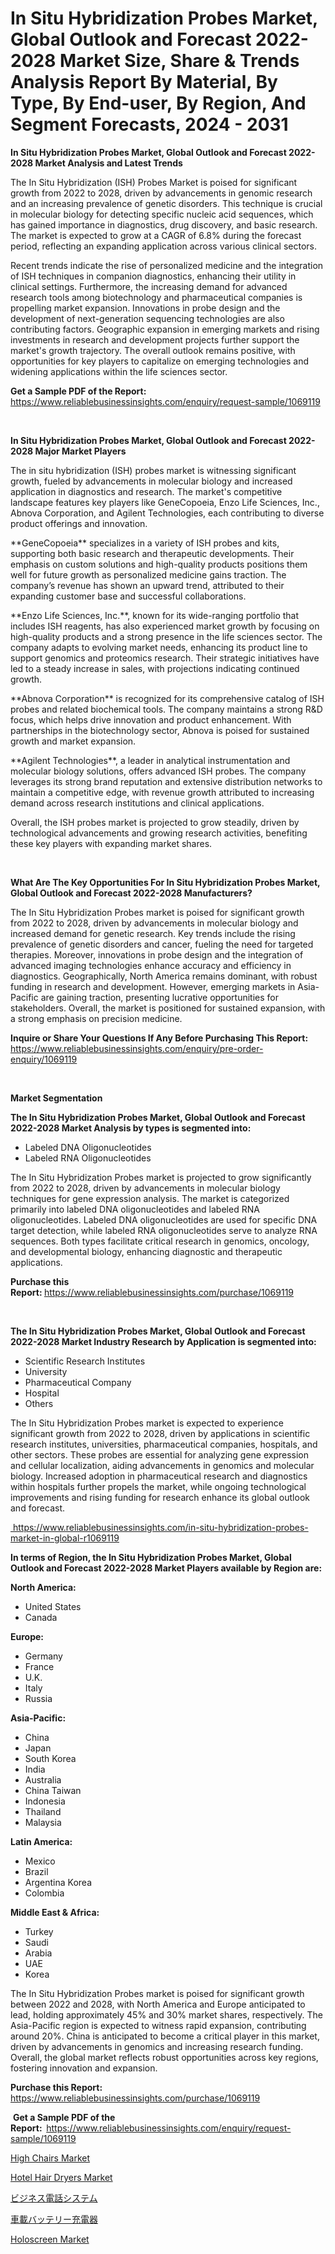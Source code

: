 <p><h1>In Situ Hybridization Probes Market, Global Outlook and Forecast 2022-2028 Market Size, Share & Trends Analysis Report By Material, By Type, By End-user, By Region, And Segment Forecasts, 2024 - 2031</h1></p><p><strong>In Situ Hybridization Probes Market, Global Outlook and Forecast 2022-2028 Market Analysis and Latest Trends</strong></p>
<p><p>The In Situ Hybridization (ISH) Probes Market is poised for significant growth from 2022 to 2028, driven by advancements in genomic research and an increasing prevalence of genetic disorders. This technique is crucial in molecular biology for detecting specific nucleic acid sequences, which has gained importance in diagnostics, drug discovery, and basic research. The market is expected to grow at a CAGR of 6.8% during the forecast period, reflecting an expanding application across various clinical sectors.</p><p>Recent trends indicate the rise of personalized medicine and the integration of ISH techniques in companion diagnostics, enhancing their utility in clinical settings. Furthermore, the increasing demand for advanced research tools among biotechnology and pharmaceutical companies is propelling market expansion. Innovations in probe design and the development of next-generation sequencing technologies are also contributing factors. Geographic expansion in emerging markets and rising investments in research and development projects further support the market's growth trajectory. The overall outlook remains positive, with opportunities for key players to capitalize on emerging technologies and widening applications within the life sciences sector.</p></p>
<p><strong>Get a Sample PDF of the Report:&nbsp;</strong> <a href="https://www.reliablebusinessinsights.com/enquiry/request-sample/1069119">https://www.reliablebusinessinsights.com/enquiry/request-sample/1069119</a></p>
<p>&nbsp;</p>
<p><strong>In Situ Hybridization Probes Market, Global Outlook and Forecast 2022-2028 Major Market Players</strong></p>
<p><p>The in situ hybridization (ISH) probes market is witnessing significant growth, fueled by advancements in molecular biology and increased application in diagnostics and research. The market's competitive landscape features key players like GeneCopoeia, Enzo Life Sciences, Inc., Abnova Corporation, and Agilent Technologies, each contributing to diverse product offerings and innovation.</p><p>**GeneCopoeia** specializes in a variety of ISH probes and kits, supporting both basic research and therapeutic developments. Their emphasis on custom solutions and high-quality products positions them well for future growth as personalized medicine gains traction. The company’s revenue has shown an upward trend, attributed to their expanding customer base and successful collaborations.</p><p>**Enzo Life Sciences, Inc.**, known for its wide-ranging portfolio that includes ISH reagents, has also experienced market growth by focusing on high-quality products and a strong presence in the life sciences sector. The company adapts to evolving market needs, enhancing its product line to support genomics and proteomics research. Their strategic initiatives have led to a steady increase in sales, with projections indicating continued growth.</p><p>**Abnova Corporation** is recognized for its comprehensive catalog of ISH probes and related biochemical tools. The company maintains a strong R&D focus, which helps drive innovation and product enhancement. With partnerships in the biotechnology sector, Abnova is poised for sustained growth and market expansion.</p><p>**Agilent Technologies**, a leader in analytical instrumentation and molecular biology solutions, offers advanced ISH probes. The company leverages its strong brand reputation and extensive distribution networks to maintain a competitive edge, with revenue growth attributed to increasing demand across research institutions and clinical applications.</p><p>Overall, the ISH probes market is projected to grow steadily, driven by technological advancements and growing research activities, benefiting these key players with expanding market shares.</p></p>
<p>&nbsp;</p>
<p><strong>What Are The Key Opportunities For In Situ Hybridization Probes Market, Global Outlook and Forecast 2022-2028 Manufacturers?</strong></p>
<p><p>The In Situ Hybridization Probes market is poised for significant growth from 2022 to 2028, driven by advancements in molecular biology and increased demand for genetic research. Key trends include the rising prevalence of genetic disorders and cancer, fueling the need for targeted therapies. Moreover, innovations in probe design and the integration of advanced imaging technologies enhance accuracy and efficiency in diagnostics. Geographically, North America remains dominant, with robust funding in research and development. However, emerging markets in Asia-Pacific are gaining traction, presenting lucrative opportunities for stakeholders. Overall, the market is positioned for sustained expansion, with a strong emphasis on precision medicine.</p></p>
<p><strong>Inquire or Share Your Questions If Any Before Purchasing This Report:</strong> <a href="https://www.reliablebusinessinsights.com/enquiry/pre-order-enquiry/1069119">https://www.reliablebusinessinsights.com/enquiry/pre-order-enquiry/1069119</a></p>
<p>&nbsp;</p>
<p><strong>Market Segmentation</strong></p>
<p><strong>The In Situ Hybridization Probes Market, Global Outlook and Forecast 2022-2028 Market Analysis by types is segmented into:</strong></p>
<p><ul><li>Labeled DNA Oligonucleotides</li><li>Labeled RNA Oligonucleotides</li></ul></p>
<p><p>The In Situ Hybridization Probes market is projected to grow significantly from 2022 to 2028, driven by advancements in molecular biology techniques for gene expression analysis. The market is categorized primarily into labeled DNA oligonucleotides and labeled RNA oligonucleotides. Labeled DNA oligonucleotides are used for specific DNA target detection, while labeled RNA oligonucleotides serve to analyze RNA sequences. Both types facilitate critical research in genomics, oncology, and developmental biology, enhancing diagnostic and therapeutic applications.</p></p>
<p><strong>Purchase this Report:&nbsp;</strong><a href="https://www.reliablebusinessinsights.com/purchase/1069119">https://www.reliablebusinessinsights.com/purchase/1069119</a></p>
<p>&nbsp;</p>
<p><strong>The In Situ Hybridization Probes Market, Global Outlook and Forecast 2022-2028 Market Industry Research by Application is segmented into:</strong></p>
<p><ul><li>Scientific Research Institutes</li><li>University</li><li>Pharmaceutical Company</li><li>Hospital</li><li>Others</li></ul></p>
<p><p>The In Situ Hybridization Probes market is expected to experience significant growth from 2022 to 2028, driven by applications in scientific research institutes, universities, pharmaceutical companies, hospitals, and other sectors. These probes are essential for analyzing gene expression and cellular localization, aiding advancements in genomics and molecular biology. Increased adoption in pharmaceutical research and diagnostics within hospitals further propels the market, while ongoing technological improvements and rising funding for research enhance its global outlook and forecast.</p></p>
<p><a href="https://www.reliablebusinessinsights.com/in-situ-hybridization-probes-market-in-global-r1069119">&nbsp;https://www.reliablebusinessinsights.com/in-situ-hybridization-probes-market-in-global-r1069119</a></p>
<p><strong>In terms of Region, the In Situ Hybridization Probes Market, Global Outlook and Forecast 2022-2028 Market Players available by Region are:</strong></p>
<p>
    <p> <strong> North America: </strong>
        <ul>
            <li>United States</li>
            <li>Canada</li>
        </ul>
        </p> 
    <p> <strong> Europe: </strong>
        <ul>
            <li>Germany</li>
            <li>France</li>
            <li>U.K.</li>
            <li>Italy</li>
            <li>Russia</li>
        </ul>
        </p> 
    <p> <strong> Asia-Pacific: </strong>
        <ul>
            <li>China</li>
            <li>Japan</li>
            <li>South Korea</li>
            <li>India</li>
            <li>Australia</li>
            <li>China Taiwan</li>
            <li>Indonesia</li>
            <li>Thailand</li>
            <li>Malaysia</li>
        </ul>
        </p> 
    <p> <strong> Latin America: </strong>
        <ul>
            <li>Mexico</li>
            <li>Brazil</li>
            <li>Argentina Korea</li>
            <li>Colombia</li>
        </ul>
        </p> 
    <p> <strong> Middle East & Africa: </strong>
        <ul>
            <li>Turkey</li>
            <li>Saudi</li>
            <li>Arabia</li>
            <li>UAE</li>
            <li>Korea</li>
        </ul>
    </p>
    </p>
<p><p>The In Situ Hybridization Probes market is poised for significant growth between 2022 and 2028, with North America and Europe anticipated to lead, holding approximately 45% and 30% market shares, respectively. The Asia-Pacific region is expected to witness rapid expansion, contributing around 20%. China is anticipated to become a critical player in this market, driven by advancements in genomics and increasing research funding. Overall, the global market reflects robust opportunities across key regions, fostering innovation and expansion.</p></p>
<p><strong>Purchase this Report: </strong><a href="https://www.reliablebusinessinsights.com/purchase/1069119">https://www.reliablebusinessinsights.com/purchase/1069119</a></p>
<p>&nbsp;<strong>Get a Sample PDF of the Report:&nbsp;&nbsp;</strong><a href="https://www.reliablebusinessinsights.com/enquiry/request-sample/1069119">https://www.reliablebusinessinsights.com/enquiry/request-sample/1069119</a></p>
<p><strong></strong></p>
<p><p><a href="https://www.linkedin.com/pulse/in-depth-analysis-global-high-chairs-market-scope-its-rapid-emvgc?trackingId=TcRqWK5sQyadX0aCssFFTg%3D%3D">High Chairs Market</a></p><p><a href="https://www.linkedin.com/pulse/hotel-hair-dryers-market-global-share-ranking-overall-sales-5laec?trackingId=01LGObr5RiyJg22RqfhwPg%3D%3D">Hotel Hair Dryers Market</a></p><p><a href="https://medium.com/@katheleentco/%E3%83%93%E3%82%B8%E3%83%8D%E3%82%B9%E9%9B%BB%E8%A9%B1%E3%82%B7%E3%82%B9%E3%83%86%E3%83%A0%E5%B8%82%E5%A0%B4-%E3%82%B0%E3%83%AD%E3%83%BC%E3%83%90%E3%83%AB%E3%81%8A%E3%82%88%E3%81%B3%E5%9C%B0%E5%9F%9F%E5%88%86%E6%9E%90-%E3%82%A8%E3%83%B3%E3%83%89%E3%83%A6%E3%83%BC%E3%82%B6%E3%83%BC-%E8%A3%BD%E5%93%81-%E5%9C%B0%E5%9F%9F%E3%81%AB%E7%84%A6%E7%82%B9%E3%82%92%E5%BD%93%E3%81%A6%E3%81%9F%E5%88%86%E6%9E%90%E3%81%A8%E4%BA%88%E6%B8%AC-2024%E5%B9%B4-2031%E5%B9%B4-2f2c754430eb">ビジネス電話システム</a></p><p><a href="https://medium.com/@katheleentco/2024%E5%B9%B4%E3%81%8B%E3%82%892031%E5%B9%B4%E3%81%BE%E3%81%A7%E3%81%AE%E6%9C%9F%E9%96%93%E3%81%AB%E3%81%8A%E3%81%91%E3%82%8B%E3%82%B0%E3%83%AD%E3%83%BC%E3%83%90%E3%83%AB%E8%87%AA%E5%8B%95%E8%BB%8A%E7%94%A8%E3%83%90%E3%83%83%E3%83%86%E3%83%AA%E3%83%BC%E3%83%81%E3%83%A3%E3%83%BC%E3%82%B8%E3%83%A3%E3%83%BC%E5%B8%82%E5%A0%B4%E3%81%AE%E5%8B%95%E5%90%91%E3%81%8B%E3%82%89%E6%88%A6%E7%95%A5%E3%81%B8%E3%81%AE%E3%83%8A%E3%83%93%E3%82%B2%E3%83%BC%E3%82%B7%E3%83%A7%E3%83%B3-d3d8cd44705f">車載バッテリー充電器</a></p><p><a href="https://www.linkedin.com/pulse/global-holoscreen-industry-analysis-share-growth-trends-forecast-x8lsc?trackingId=hygHa74VQhO1ar%2Ff%2BRSEAg%3D%3D">Holoscreen Market</a></p></p>